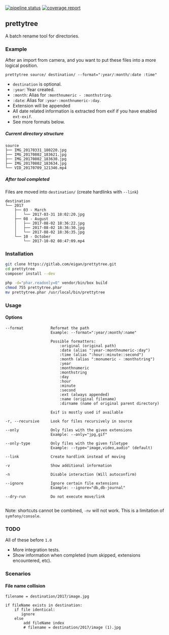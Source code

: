 [![pipeline status](https://gitlab.com/eigan/prettytree/badges/master/pipeline.svg)](https://gitlab.com/eigan/prettytree/commits/master)
[![coverage report](https://gitlab.com/eigan/prettytree/badges/master/coverage.svg)](https://gitlab.com/eigan/prettytree/commits/master)

## prettytree

A batch rename tool for directories. 

### Example

After an import from camera, and you want to put these files into a more logical position.

```
prettytree source/ destination/ --format=":year/:month/:date :time"
```
- `destination` is optional.
- `:year`: Year created.
- `:month`: Alias for `:monthnumeric - :monthstring`.
- `:date`: Alias for `:year-:monthnumeric-:day`.
- Extension will be appended
- All date related information is extracted from exif if you have enabled `ext-exif`.
- See more formats below.


##### Current directory structure

```
source
├── IMG_20170331_180220.jpg
├── IMG_20170802_183621.jpg
├── IMG_20170802_183630.jpg
├── IMG_20170802_183634.jpg
└── VID_20170709_121346.mp4
```


##### After tool completed

Files are moved into `destination/` (create hardlinks with `--link`)

```
destination
└── 2017
    ├── 03 - March
    │   └── 2017-03-31 18:02:20.jpg
    ├── 08 - August
    │   ├── 2017-08-02 18:36:22.jpg
    │   ├── 2017-08-02 18:36:30.jpg
    │   └── 2017-08-02 18:36:35.jpg
    └── 10 - October
        └── 2017-10-02 08:47:09.mp4
```


### Installation
```sh
git clone https://gitlab.com/eigan/prettytree.git
cd prettytree
composer install --dev

php -d="phar.readonly=0" vendor/bin/box build
chmod 755 prettytree.phar
mv prettytree.phar /usr/local/bin/prettytree
```


### Usage
#### Options
```
--format            Reformat the path
                    Example: --format=":year/:month/:name"
             
                    Possible formatters:
                        :original (original path)
                        :date (alias ":year-:monthnumeric-:day")
                        :time (alias ":hour::minute::second")
                        :month (alias ":monumeric - :monthstring")
                        :year
                        :monthnumeric
                        :monthstring
                        :day
                        :hour
                        :minute
                        :second
                        :ext (always appended)
                        :name (original filename)
                        :dirname (name of original parent directory)
                     
                    Exif is mostly used if available

-r, --recursive     Look for files recursively in source

--only              Only files with the given extensions
                    Example: --only="jpg,gif"
                    
--only-type         Only files with the given filetype
                    Example: --type="image,video,audio" (default)
                    
--link              Create hardlink instead of moving

-v                  Show additional information

-n                  Disable interaction (Will autoconfirm)

--ignore            Ignore certain file extensions
                    Example: --ignore="db,db-journal"
                    
--dry-run           Do not execute move/link
    

```
Note: shortcuts cannot be combined, `-nv` will not work. This is a limitation of `symfony/console`.


### TODO
All of these before `1.0`

- More integration tests.
- Show information when completed (num skipped, extensions encountered, etc).

### Scenarios
#### File name collision
```
filename = destination/2017/image.jpg

if fileName exists in destination:
    if file identical:
       ignore
    else
        add fileName index
        # filename = destination/2017/image (1).jpg
```